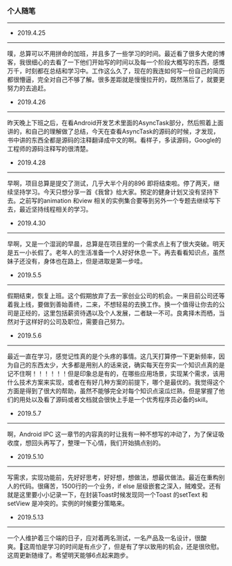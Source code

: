 ### 个人随笔

---
- 2019.4.25

---

噗，总算可以不用拼命的加班，并且多了一些学习的时间。最近看了很多大佬的博客，我很细心的去看了一下他们开始写的时间以及每一个阶段大概写的东西，感慨万千，时刻都在总结和学习中。工作这么久了，现在的我连如何写一份自己的简历都很懵逼，完全对自己不够了解。很多差距就是慢慢拉开的，既然落后了，就要更努力的去追赶。   


- 2019.4.26
---
昨天晚上下班之后，在看Android开发艺术里面的AsyncTask部分，然后照着上面讲的，和自己的理解做了总结，今天在查看AsyncTask的源码的时候，才发现，书中讲的东西全都是源码的注释翻译成中文的啊。看样子，多读源码，Google的工程师的源码注释写的很清楚。


- 2019.4.28
---
 早啊，项目总算是提交了测试，几乎大半个月的896 即将结束啦。停了两天，继续坚持学习。今天只想分享一首《我曾》给大家。预定的健身计划又没有坚持下去。之前写的animation 和view 相关的实例集合要等到另外一个专题去继续写下去，最近坚持线程相关的学习。

- 2019.4.30
---
 早啊，又是一个湿润的早晨，总算是在项目里的一个需求点上有了很大突破。明天是五一小长假了。老年人的生活准备一个人好好休息一下。再去看看知识点，虽然妹子还没有，身体也在路上，但是进取是第一步哇。

 - 2019.5.5
---
假期结束，恢复上班。这个假期放弃了去一家创业公司的机会。一来目前公司还等着我上线，要做到善始善终，二来，不想轻易的去换工作。换一个值得让你去的公司是正经的，这里包括薪资待遇以及个人发展，二者缺一不可。良禽择木而栖，当然对于这样好的公司及职位，需要自己努力。

 - 2019.5.6
---
最近一直在学习，感觉记性真的是个头疼的事情。这几天打算停一下更新频率，因为自己的东西太少，大多都是用别人的话来说，确实每天在夯实一个知识点真的是记不住啊！！！！！！但是印象总是有的，在哪些应用场景，实现某个需求，该用什么技术方案来实现，或者在有好几种方案的前提下，哪个是最优的。我觉得这个方面是得到了很大的帮助，虽然不能够完全对每个知识点滚瓜烂熟，但是掌握了他们的用处以及看了源码或者文档就会很快上手是一个优秀程序员必备的skill。

- 2019.5.7
---
啊，Android IPC 这一章节的内容真的时让我有一种不想写的冲动了，为了保证吸收度，想回头再写了，整理一下心情，我们开始搞点别的。

- 2019.5.10
---
写需求，实现功能前，先好好思考，好好想，想做法，想最优做法。最近在重构别人的代码。很痛苦，1500行的一个业务，if else 层级嵌套之深入，贼难受。还有就是这里要小小记录一下，在封装Toast时候发现同一个Toast 的setText 和setView 是冲突的。实例的时候要分策略来。

- 2019.5.13
---
一个人维护着三个端的日子，应对着两名测试，一名产品及一名设计，很酸爽。这周怕是学习的时间是有点少了，但是有了学以致用的机会，还是很欣慰。这周更新随缘了。希望明天能够6点起来跑步。
